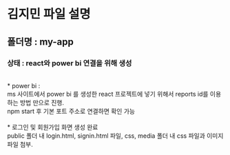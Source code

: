 <h1> 김지민 파일 설명</h1>
    <h2> 폴더명 : my-app</h2>
        <h3>상태 : react와 power bi 연결을 위해 생성</h3><br>
    * power bi : <br>
        ms 사이트에서 power bi 를 생성한 react 프로젝트에 넣기 위해서 reports id를 이용하는 방법 만으로 진행. <br>
        npm start 후 기본 포트 주소로 연결하면 확인 가능<br><br>
    * 로그인 및 회원가입 화면 생성 완료 <br>
        public 폴더 내 login.html, signin.html 파일, css, media 폴더 내 css 파일과 이미지 파일 첨부.